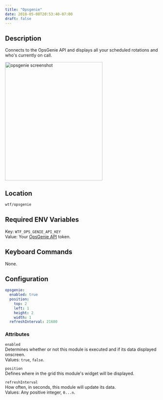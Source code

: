 ```yaml
---
title: "Opsgenie"
date: 2018-05-08T20:53:40-07:00
draft: false
---
```


## Description

Connects to the OpsGenie API and displays all your scheduled rotations
and who's currently on call.

<img src="/imgs/modules/opsgenie.png" width="320" height="389" alt="opsgenie screenshot" />

## Location

```bash
wtf/opsgenie
```

## Required ENV Variables

<span class="caption">Key:</span> `WTF_OPS_GENIE_API_KEY` <br />
<span class="caption">Value:</span> Your <a href="https://docs.opsgenie.com/docs/api-integration">OpsGenie
API</a> token.

## Keyboard Commands

None.

## Configuration

```yaml
opsgenie:
  enabled: true
  position:
    top: 2
    left: 1
    height: 2
    width: 1
  refreshInterval: 21600
```

### Attributes

`enabled` <br />
Determines whether or not this module is executed and if its data displayed onscreen. <br />
Values: `true`, `false`.

`position` <br />
Defines where in the grid this module's widget will be displayed. <br />

`refreshInterval` <br />
How often, in seconds, this module will update its data. <br />
Values: Any positive integer, `0...n`.
